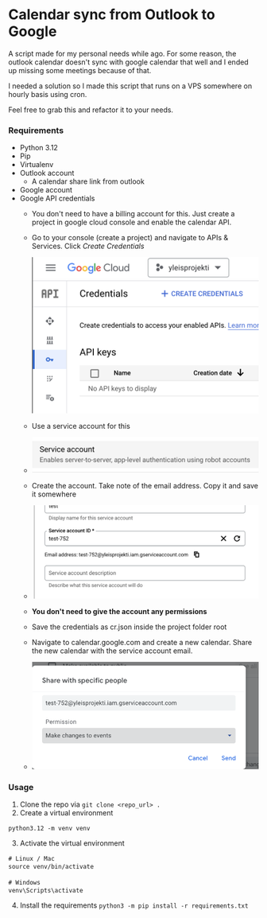 # Calendar sync from Outlook to Google

A script made for my personal needs while ago. For some reason, the outlook calendar doesn't sync with google calendar that well and I ended up missing some meetings because of that.

I needed a solution so I made this script that runs on a VPS somewhere on hourly basis using cron.

Feel free to grab this and refactor it to your needs.

### Requirements

- Python 3.12
- Pip
- Virtualenv
- Outlook account
  - A calendar share link from outlook
- Google account
- Google API credentials
  - You don't need to have a billing account for this. Just create a project in google cloud console and enable the calendar API.
  - Go to your console (create a project) and navigate to APIs & Services. Click *Create Credentials*

    ![](assets/20241016_180156_image.png)
  - Use a service account for this
  - ![](assets/20241016_180321_image.png)
  - Create the account. Take note of the email address. Copy it and save it somewhere
  - ![](assets/20241016_180450_image.png)
  - **You don't need to give the account any permissions**
  - Save the credentials as cr.json inside the project folder root
  - Navigate to calendar.google.com and create a new calendar. Share the new calendar with the service account email.
  - ![](assets/20241016_180753_image.png)

### Usage

1. Clone the repo via
   ``git clone <repo_url> .``
2. Create a virtual environment

```
python3.12 -m venv venv
```

3. Activate the virtual environment

```
# Linux / Mac
source venv/bin/activate

# Windows
venv\Scripts\activate
```

4. Install the requirements
   ``python3 -m pip install -r requirements.txt``
